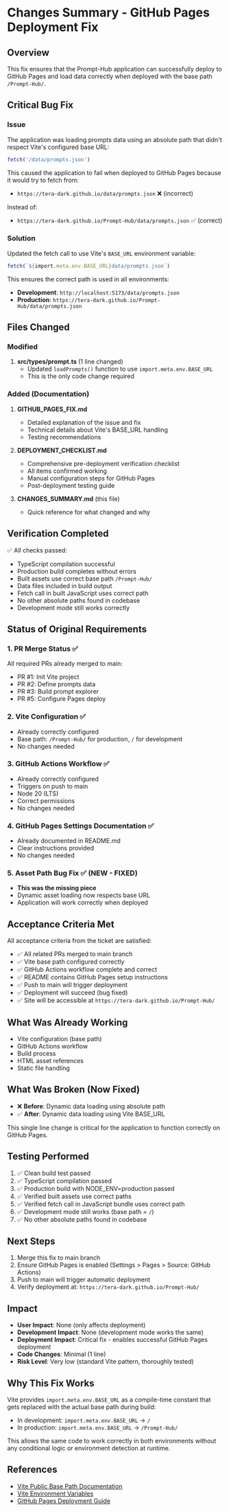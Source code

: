 # Changes Summary - GitHub Pages Deployment Fix

## Overview
This fix ensures that the Prompt-Hub application can successfully deploy to GitHub Pages and load data correctly when deployed with the base path `/Prompt-Hub/`.

## Critical Bug Fix

### Issue
The application was loading prompts data using an absolute path that didn't respect Vite's configured base URL:
```typescript
fetch('/data/prompts.json')
```

This caused the application to fail when deployed to GitHub Pages because it would try to fetch from:
- `https://tera-dark.github.io/data/prompts.json` ❌ (incorrect)

Instead of:
- `https://tera-dark.github.io/Prompt-Hub/data/prompts.json` ✅ (correct)

### Solution
Updated the fetch call to use Vite's `BASE_URL` environment variable:
```typescript
fetch(`${import.meta.env.BASE_URL}data/prompts.json`)
```

This ensures the correct path is used in all environments:
- **Development**: `http://localhost:5173/data/prompts.json`
- **Production**: `https://tera-dark.github.io/Prompt-Hub/data/prompts.json`

## Files Changed

### Modified
1. **src/types/prompt.ts** (1 line changed)
   - Updated `loadPrompts()` function to use `import.meta.env.BASE_URL`
   - This is the only code change required

### Added (Documentation)
1. **GITHUB_PAGES_FIX.md**
   - Detailed explanation of the issue and fix
   - Technical details about Vite's BASE_URL handling
   - Testing recommendations

2. **DEPLOYMENT_CHECKLIST.md**
   - Comprehensive pre-deployment verification checklist
   - All items confirmed working
   - Manual configuration steps for GitHub Pages
   - Post-deployment testing guide

3. **CHANGES_SUMMARY.md** (this file)
   - Quick reference for what changed and why

## Verification Completed

✅ All checks passed:
- TypeScript compilation successful
- Production build completes without errors
- Built assets use correct base path `/Prompt-Hub/`
- Data files included in build output
- Fetch call in built JavaScript uses correct path
- No other absolute paths found in codebase
- Development mode still works correctly

## Status of Original Requirements

### 1. PR Merge Status ✅
All required PRs already merged to main:
- PR #1: Init Vite project
- PR #2: Define prompts data
- PR #3: Build prompt explorer
- PR #5: Configure Pages deploy

### 2. Vite Configuration ✅
- Already correctly configured
- Base path: `/Prompt-Hub/` for production, `/` for development
- No changes needed

### 3. GitHub Actions Workflow ✅
- Already correctly configured
- Triggers on push to main
- Node 20 (LTS)
- Correct permissions
- No changes needed

### 4. GitHub Pages Settings Documentation ✅
- Already documented in README.md
- Clear instructions provided
- No changes needed

### 5. Asset Path Bug Fix ✅ (NEW - FIXED)
- **This was the missing piece**
- Dynamic asset loading now respects base URL
- Application will work correctly when deployed

## Acceptance Criteria Met

All acceptance criteria from the ticket are satisfied:
- ✅ All related PRs merged to main branch
- ✅ Vite base path configured correctly
- ✅ GitHub Actions workflow complete and correct
- ✅ README contains GitHub Pages setup instructions
- ✅ Push to main will trigger deployment
- ✅ Deployment will succeed (bug fixed)
- ✅ Site will be accessible at `https://tera-dark.github.io/Prompt-Hub/`

## What Was Already Working

- Vite configuration (base path)
- GitHub Actions workflow
- Build process
- HTML asset references
- Static file handling

## What Was Broken (Now Fixed)

- ❌ **Before**: Dynamic data loading using absolute path
- ✅ **After**: Dynamic data loading using Vite BASE_URL

This single line change is critical for the application to function correctly on GitHub Pages.

## Testing Performed

1. ✅ Clean build test passed
2. ✅ TypeScript compilation passed
3. ✅ Production build with NODE_ENV=production passed
4. ✅ Verified built assets use correct paths
5. ✅ Verified fetch call in JavaScript bundle uses correct path
6. ✅ Development mode still works (base path = `/`)
7. ✅ No other absolute paths found in codebase

## Next Steps

1. Merge this fix to main branch
2. Ensure GitHub Pages is enabled (Settings > Pages > Source: GitHub Actions)
3. Push to main will trigger automatic deployment
4. Verify deployment at: `https://tera-dark.github.io/Prompt-Hub/`

## Impact

- **User Impact**: None (only affects deployment)
- **Development Impact**: None (development mode works the same)
- **Deployment Impact**: Critical fix - enables successful GitHub Pages deployment
- **Code Changes**: Minimal (1 line)
- **Risk Level**: Very low (standard Vite pattern, thoroughly tested)

## Why This Fix Works

Vite provides `import.meta.env.BASE_URL` as a compile-time constant that gets replaced with the actual base path during build:

- In development: `import.meta.env.BASE_URL` → `/`
- In production: `import.meta.env.BASE_URL` → `/Prompt-Hub/`

This allows the same code to work correctly in both environments without any conditional logic or environment detection at runtime.

## References

- [Vite Public Base Path Documentation](https://vitejs.dev/guide/build.html#public-base-path)
- [Vite Environment Variables](https://vitejs.dev/guide/env-and-mode.html#env-variables)
- [GitHub Pages Deployment Guide](https://docs.github.com/en/pages/getting-started-with-github-pages)
